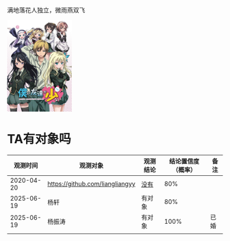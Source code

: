   满地落花人独立，微雨燕双飞

<img src="我的朋友很少.webp" width="30%">

# TA有对象吗

观测时间 | 观测对象 | 观测结论 | 结论置信度（概率）|备注
---|---|---|---|---
2020-04-20 | https://github.com/liangliangyy | [没有](https://github.com/p-program/Does-He-Have-A-Girlfriend/blob/master/github.com/liangliangyy/README.MD)| 80%|
2025-06-19|杨轩|有对象|80%|
2025-06-19|杨振涛|有对象|100%|已婚|
|||
